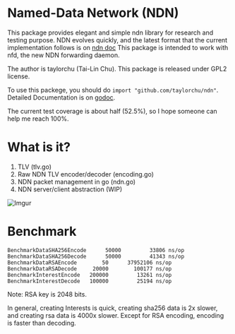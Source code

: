 Named-Data Network (NDN)
========================
This package provides elegant and simple ndn library for research and testing purpose.
NDN evolves quickly, and the latest format that the current implementation follows is on [ndn doc](http://named-data.net/doc/ndn-tlv/)
This package is intended to work with nfd, the new NDN forwarding daemon.

The author is taylorchu (Tai-Lin Chu). This package is released under GPL2 license.

To use this packege, you should do `import "github.com/taylorchu/ndn"`.
Detailed Documentation is on [godoc](https://godoc.org/github.com/taylorchu/ndn).

The current test coverage is about half (52.5%), so I hope someone can help me reach 100%.

What is it?
===========
1. TLV (tlv.go)
2. Raw NDN TLV encoder/decoder (encoding.go)
3. NDN packet management in go (ndn.go)
4. NDN server/client abstraction (WIP)

![Imgur](http://i.imgur.com/68hMHZu.png?1)

Benchmark
=========
```
BenchmarkDataSHA256Encode      50000         33806 ns/op
BenchmarkDataSHA256Decode      50000         41343 ns/op
BenchmarkDataRSAEncode        50      37952106 ns/op
BenchmarkDataRSADecode     20000        100177 ns/op
BenchmarkInterestEncode   200000         13261 ns/op
BenchmarkInterestDecode   100000         25194 ns/op
```
Note: RSA key is 2048 bits. 

In general, creating Interests is quick, creating sha256 data is 2x slower, and creating rsa data is 4000x slower.
Except for RSA encoding, encoding is faster than decoding.
